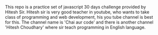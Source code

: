 This repo is a practice set of javascript 30 days challenge provided by Hitesh Sir. Hitesh sir is very good teacher in youtube, who wants to take class of programming and web development, his you tube channel is best for this. The channel name is 'Chai aur code' and there is another channel 'Hitesh Choudhary' where sir teach programming in English language.
